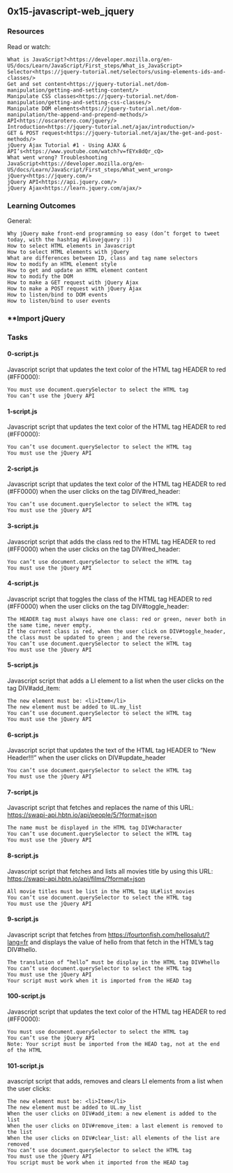 ## **0x15-javascript-web_jquery**

### **Resources**
Read or watch:

    What is JavaScript?<https://developer.mozilla.org/en-US/docs/Learn/JavaScript/First_steps/What_is_JavaScript>
    Selector<https://jquery-tutorial.net/selectors/using-elements-ids-and-classes/>
    Get and set content<https://jquery-tutorial.net/dom-manipulation/getting-and-setting-content/>
    Manipulate CSS classes<https://jquery-tutorial.net/dom-manipulation/getting-and-setting-css-classes/>
    Manipulate DOM elements<https://jquery-tutorial.net/dom-manipulation/the-append-and-prepend-methods/>
    API<https://oscarotero.com/jquery/>
    Introduction<https://jquery-tutorial.net/ajax/introduction/>
    GET & POST request<https://jquery-tutorial.net/ajax/the-get-and-post-methods/>
    jQuery Ajax Tutorial #1 - Using AJAX & API’s<https://www.youtube.com/watch?v=fEYx8dQr_cQ>
    What went wrong? Troubleshooting JavaScript<https://developer.mozilla.org/en-US/docs/Learn/JavaScript/First_steps/What_went_wrong>
    jQuery<https://jquery.com/>
    jQuery API<https://api.jquery.com/>
    jQuery Ajax<https://learn.jquery.com/ajax/>

### **Learning Outcomes**
General:

    Why jQuery make front-end programming so easy (don’t forget to tweet today, with the hashtag #ilovejquery :))
    How to select HTML elements in Javascript
    How to select HTML elements with jQuery
    What are differences between ID, class and tag name selectors
    How to modify an HTML element style
    How to get and update an HTML element content
    How to modify the DOM
    How to make a GET request with jQuery Ajax
    How to make a POST request with jQuery Ajax
    How to listen/bind to DOM events
    How to listen/bind to user events

### **Import jQuery
<head>
    <script src="https://code.jquery.com/jquery-3.2.1.min.js"></script>
</head>

### **Tasks**
#### **0-script.js**
Javascript script that updates the text color of the HTML tag HEADER to red (#FF0000):

    You must use document.querySelector to select the HTML tag
    You can’t use the jQuery API

#### **1-script.js**
Javascript script that updates the text color of the HTML tag HEADER to red (#FF0000):

    You can’t use document.querySelector to select the HTML tag
    You must use the jQuery API

#### **2-script.js**
Javascript script that updates the text color of the HTML tag HEADER to red (#FF0000) when the user clicks on the tag DIV#red_header:

    You can’t use document.querySelector to select the HTML tag
    You must use the jQuery API

#### **3-script.js**
Javascript script that adds the class red to the HTML tag HEADER to red (#FF0000) when the user clicks on the tag DIV#red_header:

    You can’t use document.querySelector to select the HTML tag
    You must use the jQuery API

#### **4-script.js**
Javascript script that toggles the class of the HTML tag HEADER to red (#FF0000) when the user clicks on the tag DIV#toggle_header:

    The HEADER tag must always have one class: red or green, never both in the same time, never empty.
    If the current class is red, when the user click on DIV#toggle_header, the class must be updated to green ; and the reverse.
    You can’t use document.querySelector to select the HTML tag
    You must use the jQuery API

#### **5-script.js**
Javascript script that adds a LI element to a list when the user clicks on the tag DIV#add_item:

    The new element must be: <li>Item</li>
    The new element must be added to UL.my_list
    You can’t use document.querySelector to select the HTML tag
    You must use the jQuery API

#### **6-script.js**
Javascript script that updates the text of the HTML tag HEADER to “New Header!!!” when the user clicks on DIV#update_header

    You can’t use document.querySelector to select the HTML tag
    You must use the jQuery API

#### **7-script.js**
Javascript script that fetches and replaces the name of this URL: https://swapi-api.hbtn.io/api/people/5/?format=json

    The name must be displayed in the HTML tag DIV#character
    You can’t use document.querySelector to select the HTML tag
    You must use the jQuery API

#### **8-script.js**
Javascript script that fetches and lists all movies title by using this URL: https://swapi-api.hbtn.io/api/films/?format=json

    All movie titles must be list in the HTML tag UL#list_movies
    You can’t use document.querySelector to select the HTML tag
    You must use the jQuery API

#### **9-script.js**
Javascript script that fetches from https://fourtonfish.com/hellosalut/?lang=fr and displays the value of hello from that fetch in the HTML’s tag DIV#hello.

    The translation of “hello” must be display in the HTML tag DIV#hello
    You can’t use document.querySelector to select the HTML tag
    You must use the jQuery API
    Your script must work when it is imported from the HEAD tag

#### **100-script.js**
Javascript script that updates the text color of the HTML tag HEADER to red (#FF0000):

    You must use document.querySelector to select the HTML tag
    You can’t use the jQuery API
    Note: Your script must be imported from the HEAD tag, not at the end of the HTML

#### **101-script.js**
avascript script that adds, removes and clears LI elements from a list when the user clicks:

    The new element must be: <li>Item</li>
    The new element must be added to UL.my_list
    When the user clicks on DIV#add_item: a new element is added to the list
    When the user clicks on DIV#remove_item: a last element is removed to the list
    When the user clicks on DIV#clear_list: all elements of the list are removed
    You can’t use document.querySelector to select the HTML tag
    You must use the jQuery API
    You script must be work when it imported from the HEAD tag
